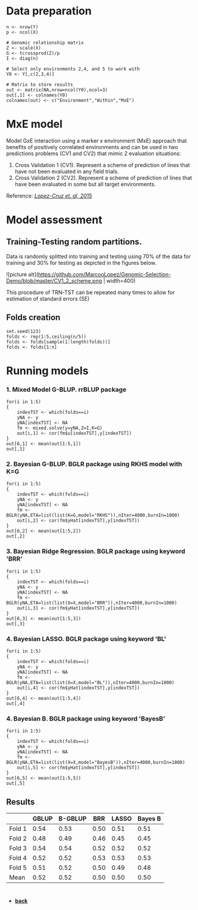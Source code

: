 # Data preparation
```
n <- nrow(Y)
p <- ncol(X)

# Genomic relationship matrix
Z <- scale(X)
G <- tcrossprod(Z)/p
I <- diag(n)

# Select only environments 2,4, and 5 to work with
Y0 <- Y[,c(2,3,4)]

# Matrix to store results
out <- matrix(NA,nrow=ncol(Y0),ncol=3)
out[,1] <- colnames(Y0)
colnames(out) <- c("Environment","Within","MxE")
```

# MxE model
Model GxE interaction using a marker x environment (MxE) approach that benefits of positively correlated environments 
and can be used in two predictions problems (CV1 and CV2) that mimic 2 evaluation situations:
1. Cross Validation 1 (CV1). Represent a scheme of prediction of lines that have not been evaluated in any field
trials.
2. Cross Validation 2 (CV2). Represent a scheme of prediction of lines that have been evaluated in some but all target environments.

Reference: *[Lopez-Cruz et. al, 2015](https://www.ncbi.nlm.nih.gov/pubmed/25660166)*

# Model assessment
## Training-Testing random partitions.
Data is randomly splitted into training and testing using 70% of the data for training and 30%  for testing as depicted in the figures below.

![picture alt](https://github.com/MarcooLopez/Genomic-Selection-Demo/blob/master/CV1_2_scheme.png | width=400)

This procedure of TRN-TST can be repeated many times to allow for estimation of standard errors (SE)

## Folds creation
```
set.seed(123)
folds <- rep(1:5,ceiling(n/5))
folds <- folds[sample(1:length(folds))]
folds <- folds[1:n]
```

# Running models
### 1. Mixed Model G-BLUP. rrBLUP package
```
for(i in 1:5)
{
    indexTST <- which(folds==i)
    yNA <- y
    yNA[indexTST] <- NA
    fm <- mixed.solve(y=yNA,Z=I,K=G)
    out[i,1] <- cor(fm$u[indexTST],y[indexTST])
}
out[6,1] <- mean(out[1:5,1])
out[,1]
```

### 2. Bayesian G-BLUP. BGLR package using RKHS model with K=G
```
for(i in 1:5)
{
    indexTST <- which(folds==i)
    yNA <- y
    yNA[indexTST] <- NA
    fm <- BGLR(yNA,ETA=list(list(K=G,model="RKHS")),nIter=4000,burnIn=1000)
    out[i,2] <- cor(fm$yHat[indexTST],y[indexTST])
}
out[6,2] <- mean(out[1:5,2])
out[,2]
```

### 3. Bayesian Ridge Regression. BGLR package using keyword 'BRR'
```
for(i in 1:5)
{
    indexTST <- which(folds==i)
    yNA <- y
    yNA[indexTST] <- NA
    fm <- BGLR(yNA,ETA=list(list(X=X,model="BRR")),nIter=4000,burnIn=1000)
    out[i,3] <- cor(fm$yHat[indexTST],y[indexTST])
}
out[6,3] <- mean(out[1:5,3])
out[,3]
```

### 4. Bayesian LASSO. BGLR package using keyword 'BL'
```
for(i in 1:5)
{
    indexTST <- which(folds==i)
    yNA <- y
    yNA[indexTST] <- NA
    fm <- BGLR(yNA,ETA=list(list(X=X,model="BL")),nIter=4000,burnIn=1000)
    out[i,4] <- cor(fm$yHat[indexTST],y[indexTST])
}
out[6,4] <- mean(out[1:5,4])
out[,4]
```

### 4. Bayesian B. BGLR package using keyword 'BayesB'
```
for(i in 1:5)
{
    indexTST <- which(folds==i)
    yNA <- y
    yNA[indexTST] <- NA
    fm <- BGLR(yNA,ETA=list(list(X=X,model="BayesB")),nIter=4000,burnIn=1000)
    out[i,5] <- cor(fm$yHat[indexTST],y[indexTST])
}
out[6,5] <- mean(out[1:5,5])
out[,5]
```
## Results

|       |GBLUP  |B-GBLUP | BRR  | LASSO | Bayes B |
|-------|-------|--------|------|-------|-------|
|Fold 1  | 0.54  | 0.53  | 0.50 | 0.51 | 0.51 |
|Fold 2  | 0.48  | 0.49  | 0.46 | 0.45 | 0.45 |
|Fold 3  | 0.54  | 0.54  | 0.52 | 0.52 | 0.52 |
|Fold 4  | 0.52  | 0.52  | 0.53 | 0.53 | 0.53 |
|Fold 5  | 0.51  | 0.52  | 0.50 | 0.49 | 0.48 |
|Mean    | 0.52  | 0.52  | 0.50 | 0.50 | 0.50 |


#
* **[back](https://github.com/MarcooLopez/Genomic-Selection-Demo/blob/master/README.md)**
